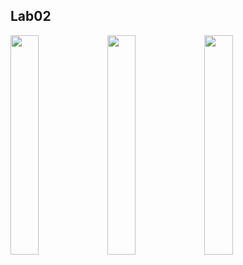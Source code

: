 ## Lab02
<img src="https://user-images.githubusercontent.com/69200763/132952632-5d87756e-3022-412b-84dc-27b746a16b91.png" width=30% height=30%> <img src="https://user-images.githubusercontent.com/69200763/132952637-9056d35e-e531-40a6-adf9-dc6b7cdf7b9a.png" width=30% height=30%> <img src="https://user-images.githubusercontent.com/69200763/132952640-27226ba2-51cd-47f5-8f38-d84eeaea1a08.png" width=30% height=30%>
